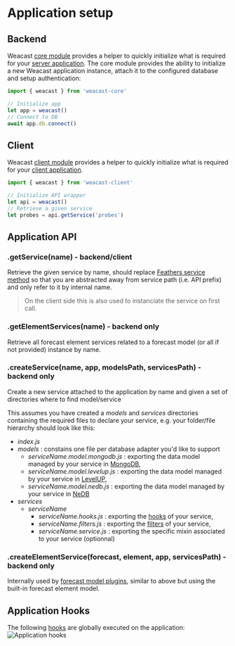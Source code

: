 # Application setup

## Backend

Weacast [core module](https://github.com/weacast/weacast-core) provides a helper to quickly initialize what is required for your [server application](https://docs.feathersjs.com/api/application.html). The core module provides the ability to initialize a new Weacast application instance, attach it to the configured database and setup authentication:
```javascript
import { weacast } from 'weacast-core'

// Initialize app
let app = weacast()
// Connect to DB
await app.db.connect()
```

## Client

Weacast [client module](https://github.com/weacast/weacast-client) provides a helper to quickly initialize what is required for your [client application](https://docs.feathersjs.com/api/client.html).
```javascript
import { weacast } from 'weacast-client'

// Initialize API wrapper
let api = weacast()
// Retrieve a given service
let probes = api.getService('probes')
```

## Application API

### .getService(name) - backend/client

Retrieve the given service by name, should replace [Feathers service method](https://docs.feathersjs.com/api/application.html#servicepath) so that you are abstracted away from service path (i.e. API prefix) and only refer to it by internal name.

> On the client side this is also used to instanciate the service on first call.

### .getElementServices(name) - backend only

Retrieve all forecast element services related to a forecast model (or all if not provided) instance by name.

### .createService(name, app, modelsPath, servicesPath) - backend only

Create a new service attached to the application by name and given a set of directories where to find model/service

This assumes you have created a *models* and *services* directories containing the required files to declare your service, e.g. your folder/file hierarchy should look like this:
* *index.js*
* *models* : constains one file per database adapter you'd like to support
  * *serviceName.model.mongodb.js* : exporting the data model managed by your service in [MongoDB](https://docs.feathersjs.com/api/databases/mongodb.html), 
  * *serviceName.model.levelup.js* : exporting the data model managed by your service in [LevelUP](https://github.com/feathersjs/feathers-levelup), 
  * *serviceName.model.nedb.js* : exporting the data model managed by your service in [NeDB](https://docs.feathersjs.com/api/databases/nedb.html)
* *services*
  * *serviceName*
    * *serviceName.hooks.js* : exporting the [hooks](https://docs.feathersjs.com/api/hooks.html) of your service, 
    * *serviceName.filters.js* : exporting the [filters](https://docs.feathersjs.com/api/events.html#event-filtering) of your service, 
    * *serviceName.service.js* : exporting the specific mixin associated to your service (optionnal)
    
### .createElementService(forecast, element, app, servicesPath) - backend only

Internally used by [forecast model plugins](./PLUGIN.MD), similar to above but using the built-in forecast element model.

## Application Hooks

The following [hooks](./HOOKS.MD) are globally executed on the application:
![Application hooks](https://cdn.rawgit.com/weacast/weacast-docs/9d7ac840bd860ce612ffe098f1b8c1027de8d914/images/Application%20Hooks%20Diagram.svg)
